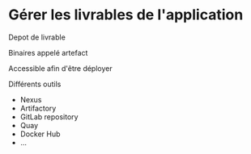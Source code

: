 # Gérer les livrables de l'application

Depot de livrable

Binaires appelé artefact

Accessible afin d'être déployer

Différents outils
- Nexus
- Artifactory
- GitLab repository
- Quay
- Docker Hub
- ...